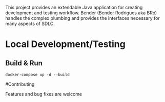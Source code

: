 This project provides an extendable Java application for creating development and testing workflow. Bender (Bender Rodrigues aka BRo) handles the complex plumbing and provides the interfaces necessary for many aspects of SDLC.


# Local Development/Testing

## Build & Run

`docker-compose up -d --build`


#Contributing

Features and bug fixes are welcome
